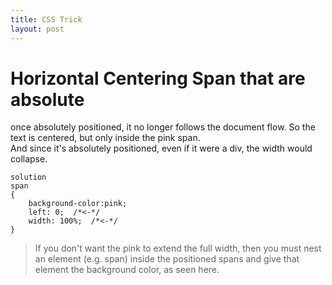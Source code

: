 ```yaml
---
title: CSS Trick
layout: post
---
```


# Horizontal Centering Span that are absolute
once absolutely positioned, it no longer follows the document flow. So the text is centered, but only inside the pink span.  
And since it's absolutely positioned, even if it were a div, the width would collapse.  

```
solution  
span  
{  
    background-color:pink;  
    left: 0;  /*<-*/
    width: 100%;  /*<-*/  
}  
```

> If you don't want the pink to extend the full width, then you must nest an element (e.g. span) inside the positioned spans and give that element the background color, as seen here.
